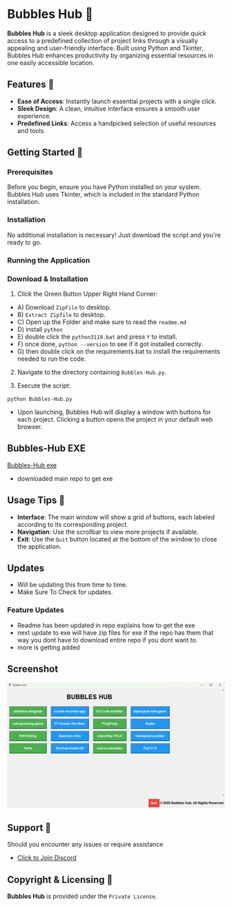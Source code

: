 # Bubbles Hub 🚀

**Bubbles Hub** is a sleek desktop application designed to provide quick access to a predefined collection of project links through a visually appealing and user-friendly interface. Built using Python and Tkinter, Bubbles Hub enhances productivity by organizing essential resources in one easily accessible location.

## Features 🌟

- **Ease of Access**: Instantly launch essential projects with a single click.
- **Sleek Design**: A clean, intuitive interface ensures a smooth user experience.
- **Predefined Links**: Access a handpicked selection of useful resources and tools.

## Getting Started 🏁

### Prerequisites

Before you begin, ensure you have Python installed on your system. Bubbles Hub uses Tkinter, which is included in the standard Python installation.

### Installation

No additional installation is necessary! Just download the script and you're ready to go.

### Running the Application

### Download & Installation

1. Click the Green Button Upper Right Hand Corner:
- A) Download `ZipFile` to desktop.
- B) `Extract Zipfile` to desktop.
- C) Open up the Folder and make sure to read the `readme.md`
- D) install `python`
- E) double click the `python3119.bat` and press `Y` to install.
- F) once done, `python --version` to see if it got installed correctly.
- G) then double click on the requirements.bat to install the requirements needed to run the code.

2. Navigate to the directory containing `Bubbles-Hub.py`.

3. Execute the script:
```
python Bubbles-Hub.py
```
- Upon launching, Bubbles Hub will display a window with buttons for each project. Clicking a button opens the project in your default web browser.

## Bubbles-Hub EXE
[Bubbles-Hub exe](https://github.com/KernFerm/Bubbles-Hub/tree/main/Bubbles-Hub)
- downloaded main repo to get exe 

## Usage Tips 📌
- **Interface**: The main window will show a grid of buttons, each labeled according to its corresponding project.
- **Navigation**: Use the scrollbar to view more projects if available.
- **Exit**: Use the `Quit` button located at the bottom of the window to close the application.

## Updates
- Will be updating this from time to time.
- Make Sure To Check for updates.

### Feature Updates
- Readme has been updated in repo explains how to get the exe
- next update to exe will have zip files for exe if the repo has them that way you dont have to download entire repo if you dont want to.
- more is getting added

## Screenshot
![screenshot](https://github.com/KernFerm/Bubbles-Hub/blob/main/Screenshot/Screenshot.png)


## Support 🤝
Should you encounter any issues or require assistance 
- [Click to Join Discord](https://discord.fnbubbles420.org/invite)

## Copyright & Licensing 📜
**Bubbles Hub** is provided under the `Private License`.
